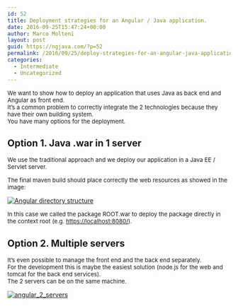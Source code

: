 ```yaml
---
id: 52
title: Deployment strategies for an Angular / Java application.
date: 2016-09-25T15:47:24+00:00
author: Marco Molteni
layout: post
guid: https://ngjava.com/?p=52
permalink: /2016/09/25/deploy-strategies-for-an-angular-java-application/
categories:
  - Intermediate
  - Uncategorized
---
```

<span style="font-size: small;">We want to show how to deploy an application that uses Java as back end and Angular as front end.<br /> </span><span style="font-size: small;">It’s a common problem to correctly integrate the 2 technologies because they have their own building system.<br /> </span><span style="font-size: small;">You have many options for the deployment.</span>

## Option 1. Java .war in 1 server

<span style="font-size: small;">We use the traditional approach and we deploy our application in a Java EE / Servlet server.</span>

<span style="font-size: small;">The final maven build should place correctly the web resources as showed in the image:</span>

[<img class="" style="background-image: none; padding-top: 0px; padding-left: 0px; display: inline; padding-right: 0px; border: 0px;" title="Angular directory structure" src="{{site.baseurl}}/assets/img/uploads/2016/09/Angular-directory-structure_thumb.png?resize=204%2C470" alt="Angular directory structure" border="0" data-recalc-dims="1" />]({{site.baseurl}}/assets/img/uploads/2016/09/Angular-directory-structure.png)

<span style="font-size: small;">In this case we called the package ROOT.war to deploy the package directly in the context root (e.g. </span>[<span style="font-size: small;">https://localhost:8080/</span>](https://localhost:8080/)<span style="font-size: small;">).</span>

## Option 2. Multiple servers

<span style="font-size: small;">It’s even possible to manage the front end and the back end separately.<br /> </span><span style="font-size: small;">For the development this is maybe the easiest solution (node.js for the web and tomcat for the back end services).<br /> </span><span style="font-size: small;">The 2 servers can be on the same machine.</span>

[<img class="" style="background-image: none; padding-top: 0px; padding-left: 0px; display: inline; padding-right: 0px; border: 0px;" title="angular_2_servers" src="{{site.baseurl}}/assets/img/uploads/2016/09/angular_2_servers_thumb.png?resize=216%2C240" alt="angular_2_servers" border="0" data-recalc-dims="1" />]({{site.baseurl}}/assets/img/uploads/2016/09/angular_2_servers.png)
